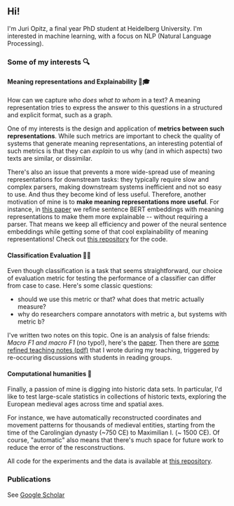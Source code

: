 ## Hi!

I'm Juri Opitz, a final year PhD student at Heidelberg University. I'm interested in machine learning, with a focus on NLP (Natural Language Processing).

### Some of my interests 🔍

#### Meaning representations and Explainability 🧐🎓

How can we capture *who does what to whom* in a text? A meaning representation tries to express the answer to this questions in a structured and explicit format, such as a graph.

One of my interests is the design and application of **metrics between such representations**. While such metrics are important to check the quality of systems that generate meaning representations, an interesting potential of such metrics is that they can *explain* to us why (and in which aspects) two texts are similar, or dissimilar.

There's also an issue that prevents a more wide-spread use of meaning representations for downstream tasks: they typically require slow and complex parsers, making downstream systems inefficient and not so easy to use. And thus they become kind of less useful. Therefore, another motivation of mine is to **make meaning representations more useful**. For instance, in [this paper](https://arxiv.org/abs/2206.07023) we refine sentence BERT embeddings with meaning representations to make them more explainable -- without requiring a parser. That means we keep all efficiency and power of the neural sentence embeddings while getting some of that cool explainability of meaning representations! Check out [this repository](https://github.com/flipz357/S3BERT) for the code.

#### Classification Evaluation 🤔💭

Even though classification is a task that seems straightforward, our choice of evaluation metric for testing the performance of a classifier can differ from case to case. Here's some classic questions:

- should we use this metric or that? what does that metric actually measure?
- why do researchers compare annotators with metric a, but systems with metric b?

I've written two notes on this topic. One is an analysis of false friends: *Macro F1 and macro F1* (no typo!), here's the [paper](https://arxiv.org/abs/1911.03347). Then there are [some refined teaching notes (pdf)](https://raw.githubusercontent.com/flipz357/flipz357.github.io/main/assets/pdf/metric_primer.pdf) that I wrote during my teaching, triggered by re-occuring discussions with students in reading groups.

#### Computational humanities 🤴

Finally, a passion of mine is digging into historic data sets. In particular, I'd like to test large-scale statistics in collections of historic texts, exploring the European medieval ages across time and spatial axes.

For instance, we have automatically reconstructed coordinates and movement patterns for thousands of medieval entities, starting from the time of the Carolingian dynasty (~750 CE) to Maximilian I. (~ 1500 CE). Of course, "automatic" also means that there's much space for future work to reduce the error of the resconstructions.

All code for the experiments and the data is available at [this repository](https://github.com/flipz357/regesta-imperii-to-semgis).

### Publications

See [Google Scholar](https://scholar.google.de/citations?user=DzxugZIAAAAJ&hl=de)

